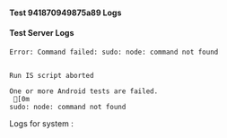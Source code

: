 #### Test 941870949875a89 Logs

#### Test Server Logs
```
Error: Command failed: sudo: node: command not found

 
Run IS script aborted
 
One or more Android tests are failed.
 [0m
sudo: node: command not found

```


Logs for system : 
```undefined
```


